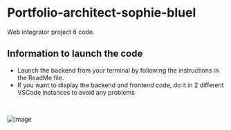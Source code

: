 # Portfolio-architect-sophie-bluel

Web integrator project 6 code.

## Information to launch the code

 - Launch the backend from your terminal by following the instructions in the ReadMe file.
 - If you want to display the backend and frontend code, do it in 2 different VSCode instances to avoid any problems

<br>
 
![image](https://github.com/christopher-cornet/oc-portfolio-architecte/assets/115154379/825b334c-509f-4145-a46d-ae8d07c2e9ae)

